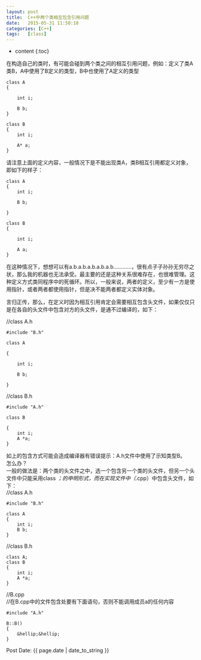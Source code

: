 ```yaml
---
layout:	post
title:	C++中两个类相互包含引用问题
date:	2015-05-31 11:50:18
categories:	[C++] 
tags:	[class] 
---
```


* content
{:toc}
  
在构造自己的类时，有可能会碰到两个类之间的相互引用问题，例如：定义了类A类B，A中使用了B定义的类型，B中也使用了A定义的类型     

	class A  
	{  
		
		int i;  
		
		B b;  
	}  
  
	class B  
	{ 
		int i;  
  
		A* a;  
	}  
    
请注意上面的定义内容，一般情况下是不能出现类A，类B相互引用都定义对象，即如下的样子：     
  
	class A  
	{  
		int i;  
	
		B b;  
	  
	}  
  
	class B    
	{  
  
		int i;  
  
		A a;  
	}  
  
在这种情况下，想想可以有a.b.a.b.a.b.a.b.a.b&hellip;&hellip;&hellip;&hellip;，很有点子子孙孙无穷尽之状，那么我的机器也无法承受。最主要的还是这种关系很难存在，也很难管理。这种定义方式类同程序中的死循环。所以，一般来说，两者的定义，至少有一方是使用指针，或者两者都使用指针，但是决不能两者都定义实体对象。     
  
言归正传，那么，在定义时因为相互引用肯定会需要相互包含头文件，如果仅仅只是在各自的头文件中包含对方的头文件，是通不过编译的，如下：     
  
//class A.h     
  
	#include "B.h"  
  
	class A  
  
	{  
  
		int i;  
  
		B b;  
  
	}  
  
//class B.h     
  
	#include "A.h"  
  
	class B  
  
	{  
		int i;  
		A *a;  
	}  

如上的包含方式可能会造成编译器有错误提示：A.h文件中使用了示知类型B。     
怎么办？     
一般的做法是：两个类的头文件之中，选一个包含另一个类的头文件，但另一个头文件中只能采用class *；的申明形式，而在实现文件中（*.cpp）中包含头文件，如下：     
//class A.h     

	#include "B.h"  

	class A  
	{  
		int i;  
		B b;  
	}  

//class B.h     

	class A;  
	class B  
	{  
		int i;  
		A *a;  
	}  

//B.cpp     
//在B.cpp中的文件包含处要有下面语句，否则不能调用成员a的任何内容     

	#include "A.h"  

	B::B()  
	{  
		&hellip;&hellip;  
	}  
  
Post Date: {{ page.date | date_to_string }}